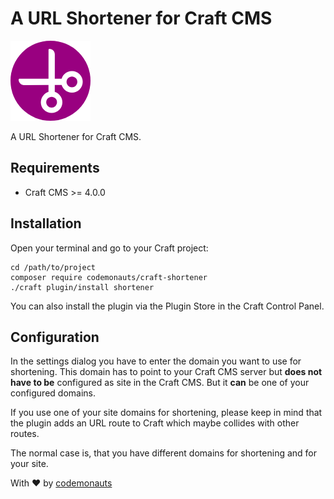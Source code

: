 # A URL Shortener for Craft CMS

![Icon](resources/shortener.png)

A URL Shortener for Craft CMS.

## Requirements

- Craft CMS >= 4.0.0

## Installation

Open your terminal and go to your Craft project:

``` shell
cd /path/to/project
composer require codemonauts/craft-shortener
./craft plugin/install shortener
```

You can also install the plugin via the Plugin Store in the Craft Control Panel.

## Configuration

In the settings dialog you have to enter the domain you want to use for shortening. This domain has to point to your Craft CMS server but **does not have to be** configured as site in the Craft CMS. But it **can** be one of your configured domains.

If you use one of your site domains for shortening, please keep in mind that the plugin adds an URL route to Craft which maybe collides with other routes.

The normal case is, that you have different domains for shortening and for your site.

With ❤ by [codemonauts](https://codemonauts.com)
